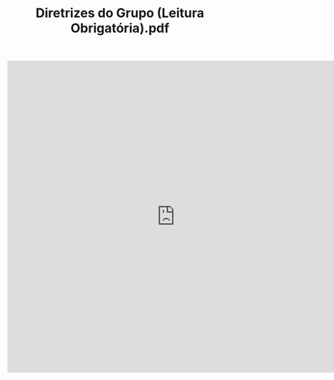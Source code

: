 ﻿---
layout: default
title: "Diretrizes do Grupo (Leitura Obrigatória).pdf"
tags: documentos
filetype: pdf
---

<center><iframe src="https://docs.google.com/gview?url=https://raw.githubusercontent.com/cdpyufal/cdpyufal.github.io/master/assets/pdf/Identidade - Coding Dojo.pdf&embedded=true" style="width:750px; height:700px;" frameborder="0"></iframe></center>
